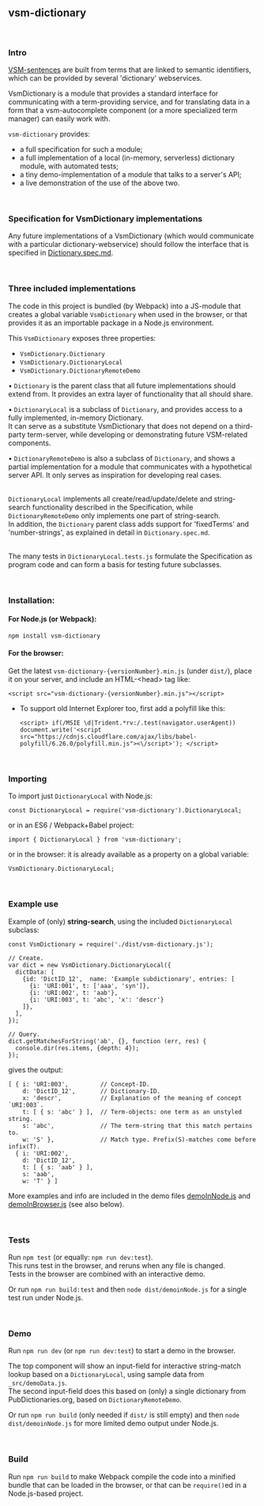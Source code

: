 ## vsm-dictionary

<br>

### Intro

[VSM-sentences](http://scicura.org/vsm/vsm.html)
are built from terms that are linked to semantic identifiers,
which can be provided by several 'dictionary' webservices.

VsmDictionary is a module that provides a standard interface for
communicating with a term-providing service, and for translating data
in a form that a vsm-autocomplete component (or a more specialized term manager)
can easily work with.

`vsm-dictionary` provides:
- a full specification for such a module;
- a full implementation of a local (in-memory, serverless) dictionary
  module, with automated tests;
- a tiny demo-implementation of a module that talks to a server's API;
- a live demonstration of the use of the above two.

<br>

### Specification for VsmDictionary implementations

Any future implementations of a VsmDictionary (which would communicate with
a particular dictionary-webservice) should follow the interface
that is specified in [Dictionary.spec.md](_src/Dictionary/Dictionary.spec.md).

<br>

### Three included implementations

The code in this project is bundled (by Webpack) into a JS-module that creates a
global variable `VsmDictionary` when used in the browser, or that provides it
as an importable package in a Node.js environment.

This `VsmDictionary` exposes three properties:
- `VsmDictionary.Dictionary`
- `VsmDictionary.DictionaryLocal`
- `VsmDictionary.DictionaryRemoteDemo`

&bull; `Dictionary` is the parent class that all future implementations should
extend from. It provides an extra layer of functionality that all should share.

&bull; `DictionaryLocal` is a subclass of `Dictionary`, and provides
access to a fully implemented, in-memory Dictionary.  
It can serve as a substitute VsmDictionary that does not depend on a third-party
term-server, while developing or demonstrating future VSM-related components.

&bull; `DictionaryRemoteDemo` is also a subclass of `Dictionary`, and
shows a partial implementation for a module that communicates
with a hypothetical server API. It only serves as inspiration for developing
real cases.

<br>`DictionaryLocal` implements all create/read/update/delete and string-search
functionality described in the Specification, while `DictionaryRemoteDemo`
only implements one part of string-search.  
In addition, the `Dictionary` parent class adds support for 'fixedTerms' and
'number-strings', as explained in detail in `Dictionary.spec.md`.

<br>The many tests in `DictionaryLocal.tests.js` formulate the Specification
as program code and can form a basis for testing future subclasses.

<br>

### Installation:

#### For Node.js (or Webpack):

```
npm install vsm-dictionary
```

#### For the browser:  

Get the latest `vsm-dictionary-{versionNumber}.min.js` (under `dist/`),
place it on your server, and include an HTML-&lt;head&gt; tag like:

```
<script src="vsm-dictionary-{versionNumber}.min.js"></script>
```

* To support old Internet Explorer too, first add a polyfill like this:
  ```
  <script> if(/MSIE \d|Trident.*rv:/.test(navigator.userAgent))  document.write('<script src="https://cdnjs.cloudflare.com/ajax/libs/babel-polyfill/6.26.0/polyfill.min.js"><\/script>'); </script>
  ```

<br>

### Importing

To import just `DictionaryLocal` with Node.js:

```
const DictionaryLocal = require('vsm-dictionary').DictionaryLocal;
```

or in an ES6 / Webpack+Babel project:

```
import { DictionaryLocal } from 'vsm-dictionary';
```

or in the browser: it is already available as a property on a global variable:

```
VsmDictionary.DictionaryLocal;
```

<br>

### Example use

Example of (only) **string-search**, using the included `DictionaryLocal`
subclass:

```
const VsmDictionary = require('./dist/vsm-dictionary.js');

// Create.
var dict = new VsmDictionary.DictionaryLocal({
  dictData: [
    {id: 'DictID_12',  name: 'Example subdictionary', entries: [
      {i: 'URI:001', t: ['aaa', 'syn']},
      {i: 'URI:002', t: 'aab'},
      {i: 'URI:003', t: 'abc', 'x': 'descr'}
    ]},
  ],
});

// Query.
dict.getMatchesForString('ab', {}, function (err, res) {
  console.dir(res.items, {depth: 4});
});
```

gives the output:

```
[ { i: 'URI:003',         // Concept-ID.
    d: 'DictID_12',       // Dictionary-ID.
    x: 'descr',           // Explanation of the meaning of concept `URI:003`.
    t: [ { s: 'abc' } ],  // Term-objects: one term as an unstyled string.
    s: 'abc',             // The term-string that this match pertains to.
    w: 'S' },             // Match type. Prefix(S)-matches come before infix(T).
  { i: 'URI:002',
    d: 'DictID_12',
    t: [ { s: 'aab' } ],
    s: 'aab',
    w: 'T' } ]
```

More examples and info are included in the demo files
[demoInNode.js](_src/demoInNode.js)
and [demoInBrowser.js](_src/demoInBrowser.js) (see also below).

<br>

### Tests

Run `npm test` (or equally: `npm run dev:test`).  
This runs test in the browser, and reruns when any file is changed.  
Tests in the browser are combined with an interactive demo.  

Or run `npm run build:test` and then `node dist/demoinNode.js`
for a single test run under Node.js.

<br>

### Demo

Run `npm run dev` (or `npm run dev:test`) to start a demo in the browser.

The top component will show an input-field for interactive string-match
lookup based on a `DictionaryLocal`, using sample data from `_src/demoData.js`.   
The second input-field does this based on (only) a single dictionary
from PubDictionaries.org, based on `DictionaryRemoteDemo`.

Or run `npm run build` (only needed if `dist/` is still empty)
and then `node dist/demoinNode.js` for more limited demo output under Node.js.

<br>

### Build

Run `npm run build` to make Webpack compile the code into a minified bundle
that can be loaded in the browser, or that can be `require()`ed
in a Node.js-based project.
